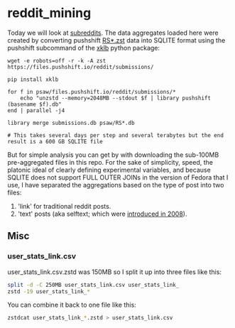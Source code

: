 # reddit_mining

Today we will look at [subreddits](https://youtu.be/pUncXbXAiV0). The data aggregates loaded here were created by converting pushshift [RS\*.zst](https://files.pushshift.io/reddit/submissions/) data into SQLITE format using the pushshift subcommand of the [xklb](https://github.com/chapmanjacobd/library) python package:

```fish
wget -e robots=off -r -k -A zst https://files.pushshift.io/reddit/submissions/

pip install xklb

for f in psaw/files.pushshift.io/reddit/submissions/*
    echo "unzstd --memory=2048MB --stdout $f | library pushshift (basename $f).db"
end | parallel -j4

library merge submissions.db psaw/RS*.db

# This takes several days per step and several terabytes but the end result is a 600 GB SQLITE file
```

But for simple analysis you can get by with downloading the sub-100MB pre-aggregated files in this repo. For the sake of simplicity, speed, the platonic ideal of clearly defining experimental variables, and because SQLITE does not support FULL OUTER JOINs in the version of Fedora that I use, I have separated the aggregations based on the type of post into two files:

1) 'link' for traditional reddit posts.
2) 'text' posts (aka selftext; which were [introduced in 2008](https://news.ycombinator.com/item?id=20453120)).

## Misc

### user_stats_link.csv

user_stats_link.csv.zstd was 150MB so I split it up into three files like this:

```sh
split -d -C 250MB user_stats_link.csv user_stats_link_
zstd -19 user_stats_link_*
```

You can combine it back to one file like this:

```sh
zstdcat user_stats_link_*.zstd > user_stats_link.csv
```
